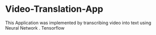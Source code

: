 # Video-Translation-App
This Application was implemented  by transcribing  video  into text using Neural Network . Tensorflow 
